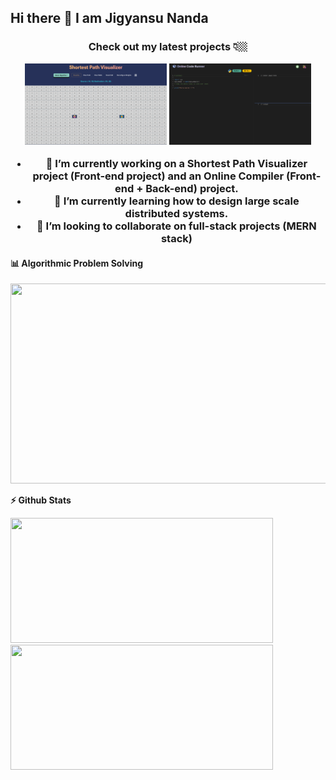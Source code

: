 ## Hi there 👋 I am Jigyansu Nanda

<h3 align="center">
Check out my latest projects 👇🏼
</p>

<p float="left">
<img height="40%" width="45%" src="https://github.com/jigyansunanda/jigyansunanda/blob/main/media/SPF.png"/>
<img height="40%" width="45%" src="https://github.com/jigyansunanda/jigyansunanda/blob/main/media/OCR.png"/>
</p>

-   🔭 I’m currently working on a Shortest Path Visualizer project (Front-end project) and an Online Compiler (Front-end + Back-end) project.
-   🌱 I’m currently learning how to design large scale distributed systems.
-   👯 I’m looking to collaborate on full-stack projects (MERN stack)

<!--

Here are some ideas to get you started:

- 🔭 I’m currently working on ...
- 🌱 I’m currently learning ...
- 👯 I’m looking to collaborate on ...
- 🤔 I’m looking for help with ...
- 💬 Ask me about ...
- 📫 How to reach me: ...
- 😄 Pronouns: ...
- ⚡ Fun fact: ...
-->

#### 📊 Algorithmic Problem Solving

<p align="center">
<img height="320em" width="800em" src="https://leetcard.jacoblin.cool/jigyansunanda?theme=dark&font=Karma&ext=contest"/>
</p>

<b>⚡ Github Stats</b>

<p float="left">
<img height="200em" width="420em" src="https://github-readme-stats.vercel.app/api?username=jigyansunanda&theme=gotham&show_icons=true&hide_border=true&&count_private=true&include_all_commits=true" /> 
<img height="200em" width="420em" src="https://github-readme-stats.vercel.app/api/top-langs/?username=jigyansunanda&theme=gotham&show_icons=true&hide_border=true&layout=compact&langs_count=8"/>
</p>
